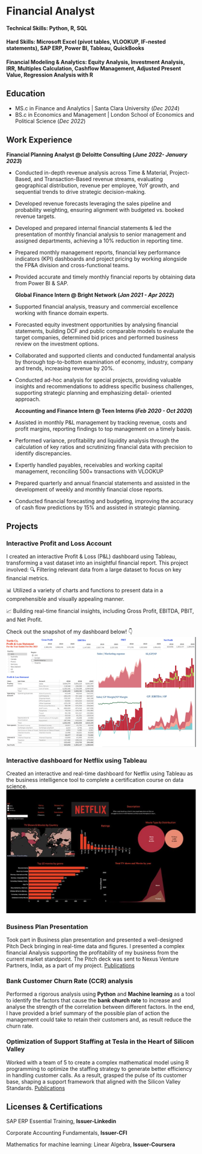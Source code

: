 
# Financial Analyst 

#### Technical Skills: Python, R, SQL

#### Hard Skills: Microsoft Excel (pivot tables, VLOOKUP, IF-nested statements), SAP ERP, Power BI, Tableau, QuickBooks

#### Financial Modeling & Analytics: Equity Analysis, Investment Analysis, IRR, Multiples Calculation, Cashflow Management, Adjusted Present Value, Regression Analysis with R

## Education 

- MS.c in Finance and Analytics | Santa Clara University (_Dec 2024_)
- BS.c in Economics and Management    | London School of Economics and Political Science (_Dec 2022_)

## Work Experience 
**Financial Planning Analyst @ Deloitte Consulting (_June 2022- January 2023_)**
- Conducted in-depth revenue analysis across Time & Material, Project-Based, and Transaction-Based revenue streams, evaluating geographical distribution, revenue per employee, YoY growth, and sequential trends to drive strategic decision-making.
- Developed revenue forecasts leveraging the sales pipeline and probability weighting, ensuring alignment with budgeted vs. booked revenue targets.
- Developed and prepared internal financial statements & led the presentation of monthly financial analysis to senior management and assigned departments, achieving a 10% reduction in reporting time.
- Prepared monthly management reports, financial key performance indicators (KPI) dashboards and project pricing by working alongside the FP&A division and cross-functional teams.
- Provided accurate and timely monthly financial reports by obtaining data from Power BI & SAP.

  **Global Finance Intern @ Bright Network (_Jan 2021 - Apr 2022_)**
-	Supported financial analysis, treasury and commercial excellence working with finance domain experts.
- Forecasted equity investment opportunities by analysing financial statements, building DCF and public comparable models to evaluate the target companies, determined bid prices and performed business review on the investment options.
- Collaborated and supported clients and conducted fundamental analysis by thorough top-to-bottom examination of economy, industry, company and trends, increasing revenue by 20%.
- Conducted ad-hoc analysis for special projects, providing valuable insights and recommendations to address specific business challenges, supporting strategic planning and emphasizing detail- oriented approach.

  **Accounting and Finance Intern @ Teen Interns (_Feb 2020 - Oct 2020_)**
-	Assisted in monthly P&L management by tracking revenue, costs and profit margins, reporting findings to top management on a timely basis.
-	Performed variance, profitability and liquidity analysis through the calculation of key ratios and scrutinizing financial data with precision to identify discrepancies.
-	Expertly handled payables, receivables and working capital management, reconciling 500+ transactions with VLOOKUP
-	Prepared quarterly and annual financial statements and assisted in the development of weekly and monthly financial close reports.
- Conducted financial forecasting and budgeting, improving the accuracy of cash flow predictions by 15% and assisted in strategic planning.

## Projects
### Interactive Profit and Loss Account 
I created an interactive Profit & Loss (P&L) dashboard using Tableau, transforming a vast dataset into an insightful financial report. This project involved:
🔍 Filtering relevant data from a large dataset to focus on key financial metrics. 

📊 Utilized a variety of charts and functions to present data in a comprehensible and visually appealing manner.

📈 Building real-time financial insights, including Gross Profit, EBITDA, PBIT, and Net Profit.

Check out the snapshot of my dashboard below! 👇
![Publications](https://raw.githubusercontent.com/ajude1523/angelinajude.github.io/main/P&L.png)

### Interactive dashboard for Netflix using Tableau
Created an interactive and real-time dashboard for Netflix using Tableau as the business intelligence tool to complete a certification course on data science.
![Publications](https://raw.githubusercontent.com/ajude1523/angelinajude.github.io/main/Netflix.png)

### Business Plan Presentation
Took part in Business plan presentation and presented a well-designed Pitch Deck bringing in real-time data and figures. I presented a complex financial Analysis supporting the profitability of my business from the current market standpoint. The Pitch deck was sent to Nexus Venture Partners, India, as a part of my project.
[Publications](https://github.com/ajude1523/angelinajude.github.io/blob/main/X-Skull_Biz%20Plan_final%20.pptx)

### Bank Customer Churn Rate (CCR) analysis
Performed a rigorous analysis using **Python** and **Machine learning** as a tool to identify the factors that cause the **bank church rate** to increase and analyse the strength of the correlation between different factors. In the end, I have provided a brief summary of the possible plan of action the management could take to retain their customers and, as result reduce the churn rate.

### Optimization of Support Staffing at Tesla in the Heart of Silicon Valley
Worked with a team of 5 to create a complex mathematical model using R programming to optimize the staffing strategy to generate better efficiency in handling customer calls. As a result, grasped the pulse of its customer base, shaping a support framework that aligned with the Silicon Valley Standards.
[Publications](https://github.com/ajude1523/angelinajude.github.io/raw/main/Tesla%20Project%20Report.pdf)

## Licenses & Certifications

SAP ERP Essential Training, **Issuer-Linkedin**

Corporate Accounting Fundamentals, **Issuer-CFI**

Mathematics for machine learning: Linear Algebra, **Issuer-Coursera**











